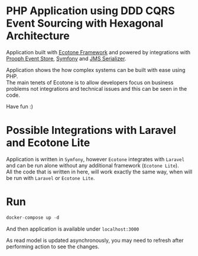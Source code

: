 # PHP Application using DDD CQRS Event Sourcing with Hexagonal Architecture

Application built with [Ecotone Framework](https://docs.ecotone.tech) and powered by integrations 
with [Prooph Event Store](http://getprooph.org/), [Symfony](http://symfony.com/) and [JMS Serializer](https://github.com/schmittjoh/serializer).  

Application shows the how complex systems can be built with ease using PHP.      
The main tenets of Ecotone is to allow developers focus on business problems not integrations and technical issues
and this can be seen in the code.    

Have fun :)

# Possible Integrations with Laravel and Ecotone Lite

Application is written in `Symfony`, however `Ecotone` integrates with `Laravel` and can be run alone without any additional framework (`Ecotone Lite`).  
All the code that is written in here, will work exactly the same way, when will be run with `Laravel` or `Ecotone Lite`.

# Run

```php 
docker-compose up -d
```
And then application is available under `localhost:3000`  

As read model is updated asynchronously, you may need to refresh after performing action to see the changes.